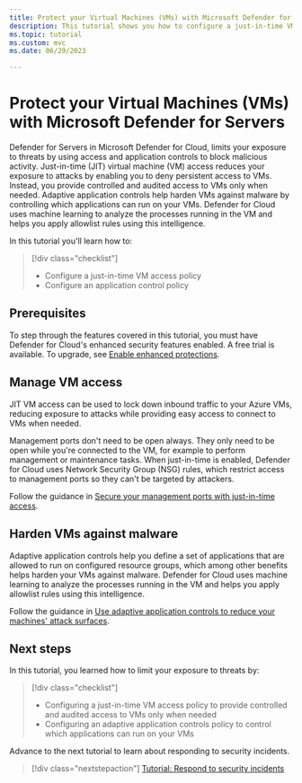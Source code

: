 ```yaml
---
title: Protect your Virtual Machines (VMs) with Microsoft Defender for Servers
description: This tutorial shows you how to configure a just-in-time VM access policy and an application control policy.
ms.topic: tutorial
ms.custom: mvc
ms.date: 06/29/2023

---
```

# Protect your Virtual Machines (VMs) with Microsoft Defender for Servers

Defender for Servers in Microsoft Defender for Cloud, limits your exposure to threats by using access and application controls to block malicious activity. Just-in-time (JIT) virtual machine (VM) access reduces your exposure to attacks by enabling you to deny persistent access to VMs. Instead, you provide controlled and audited access to VMs only when needed. Adaptive application controls help harden VMs against malware by controlling which applications can run on your VMs. Defender for Cloud uses machine learning to analyze the processes running in the VM and helps you apply allowlist rules using this intelligence.

In this tutorial you'll learn how to:

> [!div class="checklist"]
>
> * Configure a just-in-time VM access policy
> * Configure an application control policy

## Prerequisites

To step through the features covered in this tutorial, you must have Defender for Cloud's enhanced security features enabled. A free trial is available. To upgrade, see [Enable enhanced protections](enable-enhanced-security.md).

## Manage VM access

JIT VM access can be used to lock down inbound traffic to your Azure VMs, reducing exposure to attacks while providing easy access to connect to VMs when needed.

Management ports don't need to be open always. They only need to be open while you're connected to the VM, for example to perform management or maintenance tasks. When just-in-time is enabled, Defender for Cloud uses Network Security Group (NSG) rules, which restrict access to management ports so they can't be targeted by attackers.

Follow the guidance in [Secure your management ports with just-in-time access](just-in-time-access-usage.md).

## Harden VMs against malware

Adaptive application controls help you define a set of applications that are allowed to run on configured resource groups, which among other benefits helps harden your VMs against malware. Defender for Cloud uses machine learning to analyze the processes running in the VM and helps you apply allowlist rules using this intelligence.

Follow the guidance in [Use adaptive application controls to reduce your machines' attack surfaces](adaptive-application-controls.md).

## Next steps

In this tutorial, you learned how to limit your exposure to threats by:

> [!div class="checklist"]
>
> * Configuring a just-in-time VM access policy to provide controlled and audited access to VMs only when needed
> * Configuring an adaptive application controls policy to control which applications can run on your VMs

Advance to the next tutorial to learn about responding to security incidents.

> [!div class="nextstepaction"]
> [Tutorial: Respond to security incidents](tutorial-security-incident.md)
